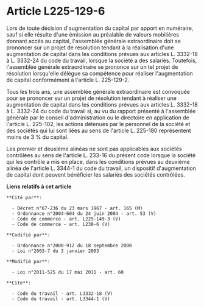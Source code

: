 # Article L225-129-6

Lors de toute décision d'augmentation du capital par apport en numéraire, sauf si elle résulte d'une émission au préalable de
valeurs mobilières donnant accès au capital, l'assemblée générale extraordinaire doit se prononcer sur un projet de
résolution tendant à la réalisation d'une augmentation de capital dans les conditions prévues aux articles L. 3332-18 à L.
3332-24 du code du travail, lorsque la société a des salariés. Toutefois, l'assemblée générale extraordinaire se prononce sur
un tel projet de résolution lorsqu'elle délègue sa compétence pour réaliser l'augmentation de capital conformément à
l'article L. 225-129-2. 

Tous les trois ans, une assemblée générale extraordinaire est convoquée pour se prononcer sur un projet de résolution tendant
à réaliser une augmentation de capital dans les conditions prévues aux articles L. 3332-18 à L. 3332-24 du code du travail
si, au vu du rapport présenté à l'assemblée générale par le conseil d'administration ou le directoire en application de
l'article L. 225-102, les actions détenues par le personnel de la société et des sociétés qui lui sont liées au sens de
l'article L. 225-180 représentent moins de 3 % du capital. 

Les premier et deuxième alinéas ne sont pas applicables aux sociétés contrôlées au sens de l'article L. 233-16 du présent
code lorsque la société qui les contrôle a mis en place, dans les conditions prévues au deuxième alinéa de l'article L.
3344-1 du code du travail, un dispositif d'augmentation de capital dont peuvent bénéficier les salariés des sociétés
contrôlées.

**Liens relatifs à cet article**

	**Cité par**:

	  - Décret n°67-236 du 23 mars 1967 - art. 165 (M)
	  - Ordonnance n°2004-604 du 24 juin 2004 - art. 53 (V)
	  - Code de commerce - art. L225-149-3 (V)
	  - Code de commerce - art. L238-6 (V)

	**Codifié par**:

	  - Ordonnance n°2000-912 du 18 septembre 2000
	  - Loi n°2003-7 du 3 janvier 2003

	**Modifié par**:

	  - Loi n°2011-525 du 17 mai 2011 - art. 60

	**Cite**:

	  - Code du travail - art. L3332-18 (V)
	  - Code du travail - art. L3344-1 (V)
